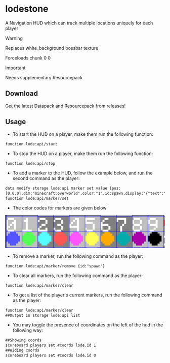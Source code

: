# lodestone
A Navigation HUD which can track multiple locations uniquely for each player

>[!warning]
>Replaces white_background bossbar texture
>
>Forceloads chunk 0 0

>[!important]
>Needs supplementary Resourcepack

## Download
Get the latest Datapack and Resourcepack from releases!

## Usage

* To start the HUD on a player, make them run the following function:
```mcfunction
function lode:api/start
```

* To stop the HUD on a player, make them run the following function:
```mcfunction
function lode:api/stop
```

* To add a marker to the HUD, follow the example below, and run the second command as the player:
```mcfunction
data modify storage lode:api marker set value {pos:[0,0,0],dim:"minecraft:overworld",color:"1",id:spawn,display:'{"text":"Spawn","color":"green"}'}
function lode:api/marker/set
```
* The color codes for markers are given below
<img src="images/colors.png" width="1000">

* To remove a marker, run the following command as the player:
```mcfunction
function lode:api/marker/remove {id:"spawn"}
```

* To clear all markers, run the following command as the player:
```mcfunction
function lode:api/marker/clear
```

* To get a list of the player's current markers, run the following command as the player:
```mcfunction
function lode:api/marker/clear
##Output in storage lode:api list
```

* You may toggle the presence of coordinates on the left of the hud in the following way:
```mcfunction
##Showing coords
scoreboard players set #coords lode.id 1
##Hiding coords
scoreboard players set #coords lode.id 0
```



